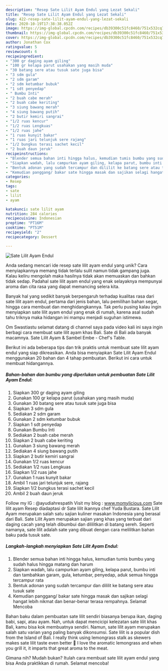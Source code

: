 ```yaml
---
description: "Resep Sate Lilit Ayam Endul yang Lezat Sekali"
title: "Resep Sate Lilit Ayam Endul yang Lezat Sekali"
slug: 422-resep-sate-lilit-ayam-endul-yang-lezat-sekali
date: 2020-10-19T17:38:38.052Z
image: https://img-global.cpcdn.com/recipes/db39300c51fc8460/751x532cq70/sate-lilit-ayam-endul-foto-resep-utama.jpg
thumbnail: https://img-global.cpcdn.com/recipes/db39300c51fc8460/751x532cq70/sate-lilit-ayam-endul-foto-resep-utama.jpg
cover: https://img-global.cpcdn.com/recipes/db39300c51fc8460/751x532cq70/sate-lilit-ayam-endul-foto-resep-utama.jpg
author: Jonathan Cox
ratingvalue: 5
reviewcount: 6
recipeingredient:
- "300 gr daging ayam giling"
- "100 gr kelapa parut usahakan yang masih muda"
- "30 batang sere atau tusuk sate juga bisa"
- "3 sdm gula"
- "2 sdm garam"
- "2 sdm ketumbar bubuk"
- "1 sdt penyedap"
- " Bumbu Inti"
- "2 buah cabe merah"
- "2 buah cabe keriting"
- "3 siung bawang merah"
- "4 siung bawang putih"
- "2 butir kemiri sangrai"
- "1/2 ruas kencur"
- "1/2 ruas Lengkuas"
- "1/2 ruas jahe"
- "1 ruas kunyit bakar"
- "1 ruas jari telunjuk sere rajang"
- "1/2 bungkus terasi sachet kecil"
- "2 buah daun jeruk"
recipeinstructions:
- "Blender semua bahan inti hingga halus, kemudian tumis bumbu yang sudah halus hingga matang dan harum"
- "Siapkan wadah, lalu campurkan ayam giling, kelapa parut, bumbu inti dan tambahkan garam, gula, ketumbar, penyedap, aduk semua hingga tercampur rata"
- "Bentuk adonan yang sudah tercampur dan dililit ke batang sere atau tusuk sate"
- "Kemudian panggang/ bakar sate hingga masak dan sajikan selagi hangat lebih nikmat dan benar-benar terasa rempahnya. Selamat Mencoba"
categories:
- Resep
tags:
- sate
- lilit
- ayam

katakunci: sate lilit ayam 
nutrition: 284 calories
recipecuisine: Indonesian
preptime: "PT16M"
cooktime: "PT51M"
recipeyield: "2"
recipecategory: Dessert

---
```



![Sate Lilit Ayam Endul](https://img-global.cpcdn.com/recipes/db39300c51fc8460/751x532cq70/sate-lilit-ayam-endul-foto-resep-utama.jpg)

Anda sedang mencari ide resep sate lilit ayam endul yang unik? Cara menyiapkannya memang tidak terlalu sulit namun tidak gampang juga. Kalau keliru mengolah maka hasilnya tidak akan memuaskan dan bahkan tidak sedap. Padahal sate lilit ayam endul yang enak selayaknya mempunyai aroma dan cita rasa yang dapat memancing selera kita.

Banyak hal yang sedikit banyak berpengaruh terhadap kualitas rasa dari sate lilit ayam endul, pertama dari jenis bahan, lalu pemilihan bahan segar, hingga cara membuat dan menghidangkannya. Tak perlu pusing kalau ingin menyiapkan sate lilit ayam endul yang enak di rumah, karena asal sudah tahu triknya maka hidangan ini mampu menjadi suguhan istimewa.

Om Swastiastu selamat datang di channel saya pada video kali ini saya ingin berbagi cara membuat sate lilit ayam khas Bali. Sate di Bali ada banyak macamnya. Sate Lilit Ayam &amp; Sambel Embe - Chef&#39;s Table.


Berikut ini ada beberapa tips dan trik praktis untuk membuat sate lilit ayam endul yang siap dikreasikan. Anda bisa menyiapkan Sate Lilit Ayam Endul menggunakan 20 bahan dan 4 tahap pembuatan. Berikut ini cara untuk membuat hidangannya.

<!--inarticleads1-->

##### Bahan-bahan dan bumbu yang diperlukan untuk pembuatan Sate Lilit Ayam Endul:

1. Siapkan 300 gr daging ayam giling
1. Gunakan 100 gr kelapa parut (usahakan yang masih muda)
1. Gunakan 30 batang sere atau tusuk sate juga bisa
1. Siapkan 3 sdm gula
1. Sediakan 2 sdm garam
1. Gunakan 2 sdm ketumbar bubuk
1. Siapkan 1 sdt penyedap
1. Gunakan  Bumbu Inti
1. Sediakan 2 buah cabe merah
1. Siapkan 2 buah cabe keriting
1. Gunakan 3 siung bawang merah
1. Sediakan 4 siung bawang putih
1. Siapkan 2 butir kemiri sangrai
1. Gunakan 1/2 ruas kencur
1. Sediakan 1/2 ruas Lengkuas
1. Siapkan 1/2 ruas jahe
1. Gunakan 1 ruas kunyit bakar
1. Ambil 1 ruas jari telunjuk sere, rajang
1. Siapkan 1/2 bungkus terasi sachet kecil
1. Ambil 2 buah daun jeruk


Follow my IG : @ayudiahrespatih Visit my blog : www.momylicious.com Sate lilit ayam Resep diadaptasi dr Sate lilit ikannya chef Yuda Bustara. Sate Lilit Ayam merupakan salah satu sajian kuliner masakan Indonesia yang berasal dari Bali. Sate Lilit Ayam merupakan sajian yang khas yang terbuat dari daging cacah yang telah dibumbui dan dililitkan di batang sereh. Seperti namanya, sate lilit adalah sate yang dibuat dengan cara melilitkan bahan baku pada tusuk sate. 

<!--inarticleads2-->

##### Langkah-langkah menyiapkan Sate Lilit Ayam Endul:

1. Blender semua bahan inti hingga halus, kemudian tumis bumbu yang sudah halus hingga matang dan harum
1. Siapkan wadah, lalu campurkan ayam giling, kelapa parut, bumbu inti dan tambahkan garam, gula, ketumbar, penyedap, aduk semua hingga tercampur rata
1. Bentuk adonan yang sudah tercampur dan dililit ke batang sere atau tusuk sate
1. Kemudian panggang/ bakar sate hingga masak dan sajikan selagi hangat lebih nikmat dan benar-benar terasa rempahnya. Selamat Mencoba


Bahan baku dalam pembuatan sate lilit sendiri biasanya berupa ikan, daging babi, sapi, atau ayam. Nah, untuk dapat mencicipi kelezatan sate lilit khas Bali, kamu bisa kok membuatnya sendiri. Namun, sate lilit ayam merupakan salah satu varian yang paling banyak dikonsumsi. Sate lilit is a popular dish from the Island of Bali. I really think using lemongrass stalk as skewers makes sate lilit taste even better 🙂 I love the aromatic lemongrass and when you grill it, it imparts that great aroma to the meat. 

Gimana nih? Mudah bukan? Itulah cara membuat sate lilit ayam endul yang bisa Anda praktikkan di rumah. Selamat mencoba!
